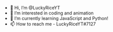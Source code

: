 - 👋 Hi, I’m @LuckyRiceYT
- 👀 I’m interested in coding and animation
- 🌱 I’m currently learning JavaScript and Python!
- 📫 How to reach me - LuckyRiceYT#7127

<!---
LuckyRiceYT/LuckyRiceYT is a ✨ special ✨ repository because its `README.md` (this file) appears on your GitHub profile.
You can click the Preview link to take a look at your changes.
--->

